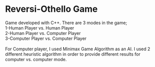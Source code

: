 # Reversi-Othello Game
Game developed with C++. There are 3 modes in the game;\
1-Human Player vs. Human Player\
2-Human Player vs. Computer Player\
3-Computer Player vs. Computer Player\
<br>
For Computer player, I used Minimax Game Algorithm as an AI. I used 2 different heuristic algorithm in order to provide different results for computer vs. computer mode.
